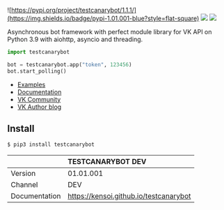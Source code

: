 ![https://pypi.org/project/testcanarybot/1.1.1/](https://img.shields.io/badge/pypi-1.01.001-blue?style=flat-square) ![](https://img.shields.io/badge/python-3.7%20%7C%203.8%20%7C%203.9-blue?style=flat-square) ![](https://img.shields.io/badge/license-Apache%20License%202.0-green?style=flat-square)

Asynchronous bot framework with perfect module library for VK API on Python 3.9 with aiohttp, asyncio and threading.

```python
import testcanarybot

bot = testcanarybot.app("token", 123456)
bot.start_polling()
```

* [Examples](https://github.com/kensoi/testcanarybot/tree/stable/library)
* [Documentation](https://kensoi.github.io/testcanarybot)
* [VK Community](https://vk.com/testcanarybot)
* [VK Author blog](https://vk.com/crubbukket)

## Install

```bash
$ pip3 install testcanarybot 
```

|               | TESTCANARYBOT DEV                      |
| :------------ | :------------------------------------- |
| Version       | 01.01.001                              |
| Channel       | DEV                                    |
| Documentation | https://kensoi.github.io/testcanarybot |